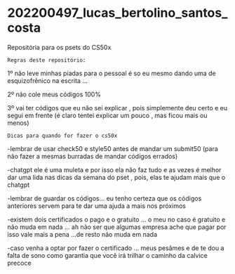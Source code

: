 # 202200497_lucas_bertolino_santos_costa
Repositória para os psets do CS50x 

``Regras deste repositório:``

1º não leve minhas piadas para o pessoal é so eu mesmo dando uma de esquizofrênico na escrita ...

2º não cole meus códigos 100% 

3º vai ter códigos que eu não sei explicar , pois simplemente deu certo e eu segui em frente (é claro tentei explicar um pouco , mas ficou mais ou menos)

``Dicas para quando for fazer o cs50x``

-lembrar de usar check50 e style50 antes de mandar um submit50 (para não fazer a mesmas burradas de mandar códigos errados)

-chatgpt ele é uma muleta e por isso ela não faz tudo e as vezes é melhor dar uma lida nas dicas da semana do pset , pois, elas te ajudam mais que o chatgpt

-lembrar de guardar os códigos... eu tenho certeza que os códigos anteriores servem para te dar uma ajuda a mais nos próximos

-existem dois certificados o pago e o gratuito ... o meu no caso é gratuito e não muda em nada ... ah não ser que algumas empresa ache que pagar por isso vale mais a pena ...de resto não muda em nada 

-caso venha a optar por fazer o certificado ... meus pesâmes e de te dou a falta de sono como garantia que você irá trilhar o caminho da calvice precoce
